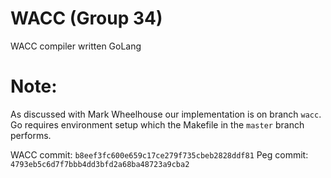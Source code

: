 # WACC (Group 34)

WACC compiler written GoLang

# Note:

As discussed with Mark Wheelhouse our implementation is on branch `wacc`.
Go requires environment setup which the Makefile in the `master` branch
performs.

WACC commit: `b8eef3fc600e659c17ce279f735cbeb2828ddf81`
Peg commit:  `4793eb5c6d7f7bbb4dd3bfd2a68ba48723a9cba2`
